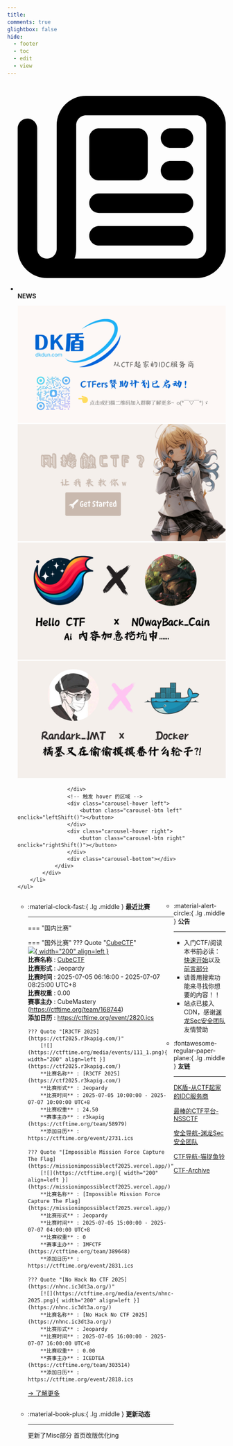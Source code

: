 ```yaml
---
title: 
comments: true
glightbox: false
hide:
  - footer
  - toc
  - edit
  - view
---
```


<div class="grid cards">
    <ul>
        <li>
            <p><span class="twemoji lg middle"><svg xmlns="http://www.w3.org/2000/svg"
                        viewBox="0 0 512 512"><!--! Font Awesome Free 6.5.1 by @fontawesome - https://fontawesome.com License - https://fontawesome.com/license/free (Icons: CC BY 4.0, Fonts: SIL OFL 1.1, Code: MIT License) Copyright 2023 Fonticons, Inc.-->
                        <path
                            d="M168 80c-13.3 0-24 10.7-24 24v304c0 8.4-1.4 16.5-4.1 24H440c13.3 0 24-10.7 24-24V104c0-13.3-10.7-24-24-24H168zM72 480c-39.8 0-72-32.2-72-72V112c0-13.3 10.7-24 24-24s24 10.7 24 24v296c0 13.3 10.7 24 24 24s24-10.7 24-24V104c0-39.8 32.2-72 72-72h272c39.8 0 72 32.2 72 72v304c0 39.8-32.2 72-72 72H72zm104-344c0-13.3 10.7-24 24-24h96c13.3 0 24 10.7 24 24v80c0 13.3-10.7 24-24 24h-96c-13.3 0-24-10.7-24-24v-80zm200-24h32c13.3 0 24 10.7 24 24s-10.7 24-24 24h-32c-13.3 0-24-10.7-24-24s10.7-24 24-24zm0 80h32c13.3 0 24 10.7 24 24s-10.7 24-24 24h-32c-13.3 0-24-10.7-24-24s10.7-24 24-24zm-176 80h208c13.3 0 24 10.7 24 24s-10.7 24-24 24H200c-13.3 0-24-10.7-24-24s10.7-24 24-24zm0 80h208c13.3 0 24 10.7 24 24s-10.7 24-24 24H200c-13.3 0-24-10.7-24-24s10.7-24 24-24z">
                        </path>
                    </svg></span> <strong>NEWS</strong></p>
            <div class="grid cards">
                <div class="carousel">
                    <div class="carousel-container">
                        <a href="https://www.dkdun.cn/"><img src="./assets/banner-dkdun.png" /></a>
                        <a href="../hc-start/" target="_blank"><img src="./assets/banner-quickstart.png" /></a>
                        <a href="../hc-ai/" target="_blank"><img src="./assets/banner-update.png" /></a>
                        <a href="https://github.com/CTF-Archives" target="_blank"><img src="./assets/banner-Achieve.png" /></a>
                        
                    </div>
                    <!-- 触发 hover 的区域 -->
                    <div class="carousel-hover left">
                        <button class="carousel-btn left" onclick="leftShift()"></button>
                    </div>
                    <div class="carousel-hover right">
                        <button class="carousel-btn right" onclick="rightShift()"></button>
                    </div>
                    <div class="carousel-bottom"></div>
                </div>
            </div>
        </li>
    </ul>
</div>

<div class="grid grid-cols-8 gap-4" style="display: grid;grid-template-columns: 70% 30%;" markdown>

<div class="grid cards" style="display: grid; grid-template-columns: 1fr;" markdown>

<div class="grid cards" markdown>

-   :material-clock-fast:{ .lg .middle } __最近比赛__

    ---
    <!-- 主页赛事展示_开始 -->
    === "国内比赛"
    
    === "国外比赛"
        ??? Quote "[CubeCTF](https://cubectf.com/)"  
            [![](https://ctftime.org/media/events/CubeMasteryLogo.png){ width="200" align=left }](https://cubectf.com/)  
            **比赛名称** : [CubeCTF](https://cubectf.com/)  
            **比赛形式** : Jeopardy  
            **比赛时间** : 2025-07-05 06:16:00 - 2025-07-07 08:25:00 UTC+8  
            **比赛权重** : 0.00  
            **赛事主办** : CubeMastery (https://ctftime.org/team/168744)  
            **添加日历** : https://ctftime.org/event/2820.ics  
            
        ??? Quote "[R3CTF 2025](https://ctf2025.r3kapig.com/)"  
            [![](https://ctftime.org/media/events/111_1.png){ width="200" align=left }](https://ctf2025.r3kapig.com/)  
            **比赛名称** : [R3CTF 2025](https://ctf2025.r3kapig.com/)  
            **比赛形式** : Jeopardy  
            **比赛时间** : 2025-07-05 10:00:00 - 2025-07-07 10:00:00 UTC+8  
            **比赛权重** : 24.50  
            **赛事主办** : r3kapig (https://ctftime.org/team/58979)  
            **添加日历** : https://ctftime.org/event/2731.ics  
            
        ??? Quote "[Impossible Mission Force Capture The Flag](https://missionimpossiblectf2025.vercel.app/)"  
            [![](https://ctftime.org){ width="200" align=left }](https://missionimpossiblectf2025.vercel.app/)  
            **比赛名称** : [Impossible Mission Force Capture The Flag](https://missionimpossiblectf2025.vercel.app/)  
            **比赛形式** : Jeopardy  
            **比赛时间** : 2025-07-05 15:00:00 - 2025-07-07 04:00:00 UTC+8  
            **比赛权重** : 0  
            **赛事主办** : IMFCTF (https://ctftime.org/team/389648)  
            **添加日历** : https://ctftime.org/event/2831.ics  
            
        ??? Quote "[No Hack No CTF 2025](https://nhnc.ic3dt3a.org/)"  
            [![](https://ctftime.org/media/events/nhnc-2025.png){ width="200" align=left }](https://nhnc.ic3dt3a.org/)  
            **比赛名称** : [No Hack No CTF 2025](https://nhnc.ic3dt3a.org/)  
            **比赛形式** : Jeopardy  
            **比赛时间** : 2025-07-05 16:00:00 - 2025-07-07 16:00:00 UTC+8  
            **比赛权重** : 0.00  
            **赛事主办** : ICEDTEA (https://ctftime.org/team/303514)  
            **添加日历** : https://ctftime.org/event/2818.ics  
            
    <!-- 主页赛事展示_结束 -->
    [→ 了解更多](./Event/)

</div>
  <div class="grid cards" markdown>

-   :material-book-plus:{ .lg .middle } __更新动态__

    ---

    更新了Misc部分 首页改版优化ing

</div>  
</div>
<div class="grid cards" markdown>

<div class="grid cards" markdown>

-   :material-alert-circle:{ .lg .middle } __公告__

    ---

    - 入门CTF/阅读本书前必读：[快速开始](./hc-start/)以及[前言部分](./hc-preface/)  
    - 请善用搜索功能来寻找你想要的内容！！
    - 站点已接入 CDN，感谢[渊龙Sec安全团队](https://dh.aabyss.cn)友情赞助

-   :fontawesome-regular-paper-plane:{ .lg .middle } __友链__

    ---

    [DK盾-从CTF起家的IDC服务商](https://www.dkdun.cn)

    [最棒的CTF平台-NSSCTF](https://www.nssctf.cn/)  

    [安全导航-渊龙Sec安全团队](https://dh.aabyss.cn)    

    [CTF导航-猫捉鱼铃](https://ctf.mzy0.com/)

    [CTF-Archive](https://github.com/CTF-Archives)

</div>   

</div>

</div>
